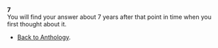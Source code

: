 **7**  
You will find your answer about 7 years after that point in time when you first thought about it.  

- <a href="https://kushalsamant.github.io/anthology.html">Back to Anthology</a>.  
